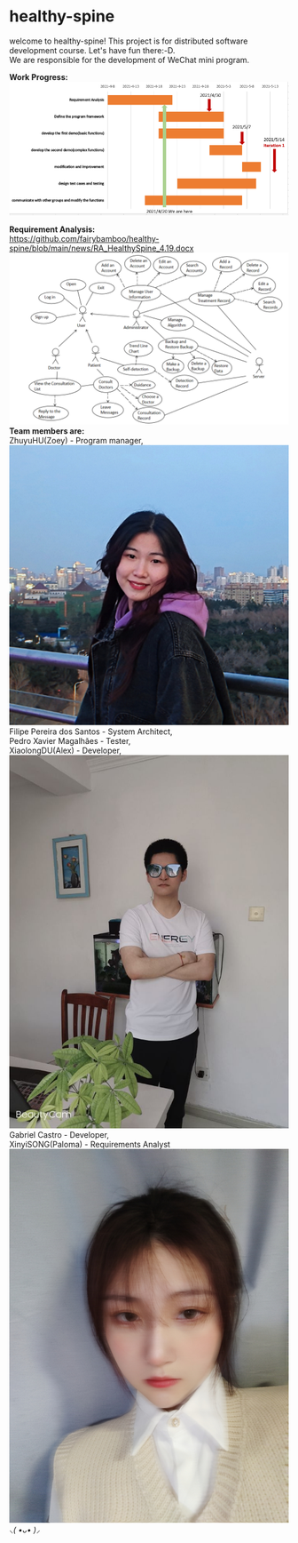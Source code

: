 # healthy-spine
welcome to healthy-spine! This project is for distributed software development course. Let's have fun there:-D.  
We are responsible for the development of WeChat mini program.  

__Work Progress:__  
![ganttchart.png](https://github.com/fairybamboo/healthy-spine/blob/main/Gantt%20Chart/ganttchart.png)  

__Requirement Analysis:__  
https://github.com/fairybamboo/healthy-spine/blob/main/news/RA_HealthySpine_4.19.docx  
![useCaseChart.png](https://github.com/fairybamboo/healthy-spine/blob/main/news/useCaseChart.png)  
__Team members are:__  
ZhuyuHU(Zoey) - Program manager,  
![Zoey.jpg](https://github.com/fairybamboo/healthy-spine/blob/main/Member%20Introduction/Zoey.jpg)  
Filipe Pereira dos Santos - System Architect,  
Pedro Xavier Magalhães - Tester,  
XiaolongDU(Alex) - Developer,  
![Alex.jpg](https://github.com/fairybamboo/healthy-spine/blob/main/Member%20Introduction/Alex.jpg)  
Gabriel Castro - Developer,  
XinyiSONG(Paloma) - Requirements Analyst  
![Paloma.jpg](https://github.com/fairybamboo/healthy-spine/blob/main/Member%20Introduction/Paloma.jpg)  
*⸜( •ᴗ• )⸝*   

